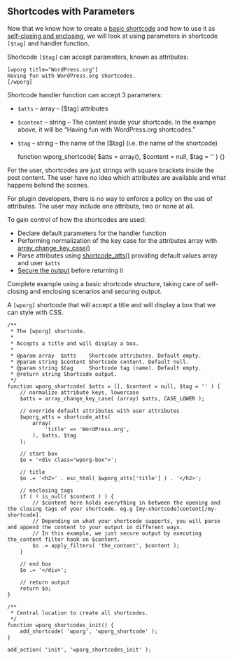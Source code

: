 Shortcodes with Parameters
--------------------------

Now that we know how to create a [basic shortcode](https://developer.wordpress.org/plugins/shortcodes/basic-shortcodes/) and how to use it as [self-closing and enclosing](https://developer.wordpress.org/plugins/shortcodes/enclosing-shortcodes/), we will look at using parameters in shortcode `[$tag]` and handler function.

Shortcode `[$tag]` can accept parameters, known as attributes:

    [wporg title="WordPress.org"]
    Having fun with WordPress.org shortcodes.
    [/wporg]

Shortcode handler function can accept 3 parameters:

*   `$atts` – array – \[$tag\] attributes
*   `$content` – string – The content inside your shortcode. In the exampe above, it will be “Having fun with WordPress.org shortcodes.”
*   `$tag` – string – the name of the \[$tag\] (i.e. the name of the shortcode)

    function wporg_shortcode( $atts = array(), $content = null, $tag = '' ) {}

For the user, shortcodes are just strings with square brackets inside the post content. The user have no idea which attributes are available and what happens behind the scenes.

For plugin developers, there is no way to enforce a policy on the use of attributes. The user may include one attribute, two or none at all.

To gain control of how the shortcodes are used:

*   Declare default parameters for the handler function
*   Performing normalization of the key case for the attributes array with [array\_change\_key\_case()](http://php.net/manual/en/function.array-change-key-case.php)
*   Parse attributes using [shortcode\_atts()](https://developer.wordpress.org/reference/functions/shortcode_atts/) providing default values array and user `$atts`
*   [Secure the output](https://developer.wordpress.org/plugins/security/securing-output/) before returning it

Complete example using a basic shortcode structure, taking care of self-closing and enclosing scenarios and securing output.

A `[wporg]` shortcode that will accept a title and will display a box that we can style with CSS.

    /**
     * The [wporg] shortcode.
     *
     * Accepts a title and will display a box.
     *
     * @param array  $atts    Shortcode attributes. Default empty.
     * @param string $content Shortcode content. Default null.
     * @param string $tag     Shortcode tag (name). Default empty.
     * @return string Shortcode output.
     */
    function wporg_shortcode( $atts = [], $content = null, $tag = '' ) {
    	// normalize attribute keys, lowercase
    	$atts = array_change_key_case( (array) $atts, CASE_LOWER );
    
    	// override default attributes with user attributes
    	$wporg_atts = shortcode_atts(
    		array(
    			'title' => 'WordPress.org',
    		), $atts, $tag
    	);
    
    	// start box
    	$o = '<div class="wporg-box">';
    
    	// title
    	$o .= '<h2>' . esc_html( $wporg_atts['title'] ) . '</h2>';
    
    	// enclosing tags
    	if ( ! is_null( $content ) ) {
    		// $content here holds everything in between the opening and the closing tags of your shortcode. eg.g [my-shortcode]content[/my-shortcode].
            // Depending on what your shortcode supports, you will parse and append the content to your output in different ways.
    		// In this example, we just secure output by executing the_content filter hook on $content.
    		$o .= apply_filters( 'the_content', $content );
    	}
    
    	// end box
    	$o .= '</div>';
    
    	// return output
    	return $o;
    }
    
    /**
     * Central location to create all shortcodes.
     */
    function wporg_shortcodes_init() {
    	add_shortcode( 'wporg', 'wporg_shortcode' );
    }
    
    add_action( 'init', 'wporg_shortcodes_init' );